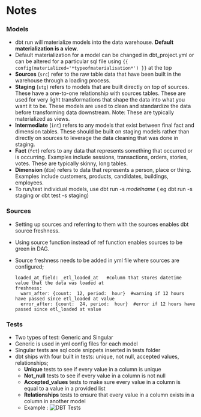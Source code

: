# Notes

###  Models 

- dbt run will materialize models into the data warehouse. **Default materialization is a view**.
- Default materialization for a model can be changed in dbt_project.yml or can be altered for a particular sql file using 
  `{{ config(materialized='*typeofmaterialisation*') }}` at the top
-    **Sources**  (`src`) refer to the raw table data that have been built in the warehouse through a loading process.
-   **Staging**  (`stg`) refers to models that are built directly on top of sources. These have a one-to-one relationship with sources tables. These are used for very light transformations that shape the data into what you want it to be. These models are used to clean and standardize the data before transforming data downstream. Note: These are typically materialized as views.
-   **Intermediate**  (`int`) refers to any models that exist between final fact and dimension tables. These should be built on staging models rather than directly on sources to leverage the data cleaning that was done in staging.
-   **Fact**  (`fct`) refers to any data that represents something that occurred or is occurring. Examples include sessions, transactions, orders, stories, votes. These are typically skinny, long tables.
-   **Dimension**  (`dim`) refers to data that represents a person, place or thing. Examples include customers, products, candidates, buildings, employees.
- To run/test individual models, use dbt run -s *modelname* ( eg dbt run -s staging or dbt test -s staging)

### Sources

- Setting up sources and referring to them with the sources enables dbt source freshness.
- Using source function instead of ref function enables sources to be green in DAG.
- Source freshness needs to be added in yml file where sources are configured;
    
      loaded_at_field: _etl_loaded_at   #column that stores datetime value that the data was loaded at
      freshness:  
    	warn_after: {count:  12, period:  hour}  #warning if 12 hours have passed since etl_loaded at value
    	error_after: {count:  24, period:  hour}  #error if 12 hours have passed since etl_loaded at value

### Tests

- Two types of test: Generic and Singular
- Generic is used in yml config files for each model
- Singular tests are sql code snippets inserted in tests folder 
- dbt ships with four built in tests: unique, not null, accepted values, relationships;
	-   **Unique**  tests to see if every value in a column is unique
	-   **Not_null**  tests to see if every value in a column is not null
	-   **Accepted_values**  tests to make sure every value in a column is equal to a value in a provided list
	-   **Relationships**  tests to ensure that every value in a column exists in a column in another model	
	-  Example : ![DBT Tests](https://i.ibb.co/G2YRK6x/Screenshot-2024-07-08-220220.png)